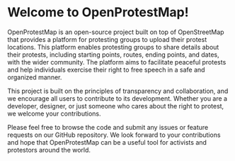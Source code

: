 # Welcome to OpenProtestMap!

OpenProtestMap is an open-source project built on top of OpenStreetMap that provides a platform for protesting groups to upload their protest locations. This platform enables protesting groups to share details about their protests, including starting points, routes, ending points, and dates, with the wider community. The platform aims to facilitate peaceful protests and help individuals exercise their right to free speech in a safe and organized manner.

This project is built on the principles of transparency and collaboration, and we encourage all users to contribute to its development. Whether you are a developer, designer, or just someone who cares about the right to protest, we welcome your contributions.

Please feel free to browse the code and submit any issues or feature requests on our GitHub repository. We look forward to your contributions and hope that OpenProtestMap can be a useful tool for activists and protestors around the world.
